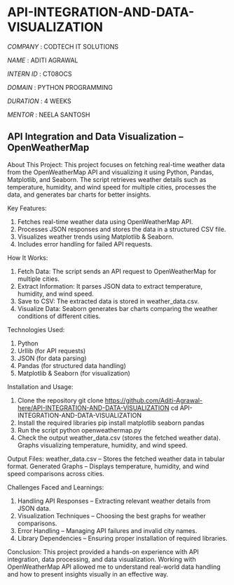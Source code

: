 # API-INTEGRATION-AND-DATA-VISUALIZATION

*COMPANY* : CODTECH IT SOLUTIONS

*NAME* : ADITI AGRAWAL

*INTERN ID* : CT08OCS

*DOMAIN* : PYTHON PROGRAMMING

*DURATION* : 4 WEEKS

*MENTOR* : NEELA SANTOSH


## API Integration and Data Visualization – OpenWeatherMap

About This Project:
This project focuses on fetching real-time weather data from the OpenWeatherMap API and visualizing it using Python, Pandas, Matplotlib, and Seaborn. The script retrieves weather details such as temperature, humidity, and wind speed for multiple cities, processes the data, and generates bar charts for better insights.


Key Features:
1) Fetches real-time weather data using OpenWeatherMap API.
2) Processes JSON responses and stores the data in a structured CSV file.
3) Visualizes weather trends using Matplotlib & Seaborn.
4) Includes error handling for failed API requests.


How It Works:
1) Fetch Data: The script sends an API request to OpenWeatherMap for multiple cities.
2) Extract Information: It parses JSON data to extract temperature, humidity, and wind speed.
3) Save to CSV: The extracted data is stored in weather_data.csv.
4) Visualize Data: Seaborn generates bar charts comparing the weather conditions of different cities.


Technologies Used:
1) Python
2) Urllib (for API requests)
3) JSON (for data parsing)
4) Pandas (for structured data handling)
5) Matplotlib & Seaborn (for visualization)


Installation and Usage:
1) Clone the repository
git clone https://github.com/Aditi-Agrawal-here/API-INTEGRATION-AND-DATA-VISUALIZATION
cd API-INTEGRATION-AND-DATA-VISUALIZATION
2) Install the required libraries
pip install matplotlib seaborn pandas
3) Run the script
python openweathermap.py
4) Check the output
weather_data.csv (stores the fetched weather data).
Graphs visualizing temperature, humidity, and wind speed.


Output Files:
weather_data.csv – Stores the fetched weather data in tabular format.
Generated Graphs – Displays temperature, humidity, and wind speed comparisons across cities.


Challenges Faced and Learnings:
1) Handling API Responses – Extracting relevant weather details from JSON data.
2) Visualization Techniques – Choosing the best graphs for weather comparisons.
3) Error Handling – Managing API failures and invalid city names.
4) Library Dependencies – Ensuring proper installation of required libraries.


Conclusion:
This project provided a hands-on experience with API integration, data processing, and data visualization. Working with OpenWeatherMap API allowed me to understand real-world data handling and how to present insights visually in an effective way.

